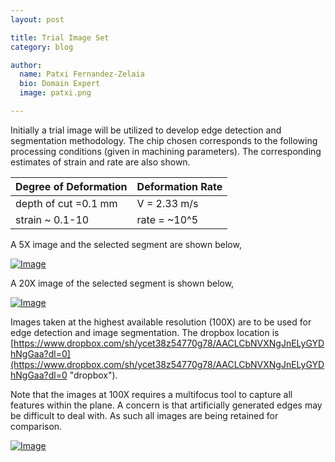```yaml
---
layout: post

title: Trial Image Set
category: blog

author:
  name: Patxi Fernandez-Zelaia
  bio: Domain Expert 
  image: patxi.png

---
```


Initially a trial image will be utilized to develop edge detection and segmentation methodology. The chip chosen corresponds to the following processing conditions (given in machining parameters). The corresponding estimates of strain and rate are also shown.

| Degree of Deformation |   Deformation Rate      |
| ----------------      | ----------------------- |
| depth of cut =0.1 mm  |      V = 2.33 m/s       |
| strain ~ 0.1-10       |      rate = ~10^5       |

A 5X image and the selected segment are shown below,

[![Image](http://matinfteam4.github.io/images/22/5X.png)](http://matinfteam4.github.io/images/22/5X.png)

A 20X image of the selected segment is shown below,

[![Image](http://matinfteam4.github.io/images/22/20X.png)](http://matinfteam4.github.io/images/22/20X.png)

Images taken at the highest available resolution (100X) are to be used for edge detection and image segmentation. The dropbox location is [https://www.dropbox.com/sh/ycet38z54770g78/AACLCbNVXNgJnELyGYDhNgGaa?dl=0](https://www.dropbox.com/sh/ycet38z54770g78/AACLCbNVXNgJnELyGYDhNgGaa?dl=0 "dropbox").

Note that the images at 100X requires a multifocus tool to capture all features within the plane. A concern is that artificially generated edges may be difficult to deal with. As such all images are being retained for comparison.

[![Image](http://matinfteam4.github.io/images/22/6_focus_issues.png)](http://matinfteam4.github.io/images/22/6_focus_issues.png)

